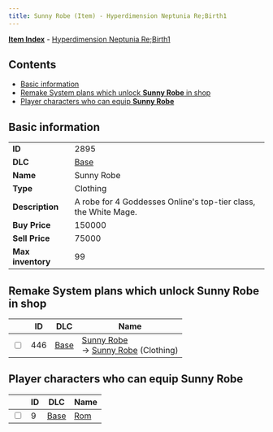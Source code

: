 ```yaml
---
title: Sunny Robe (Item) - Hyperdimension Neptunia Re;Birth1
---
```


[**Item Index**](/neptunia/rb1/item/index.html) - [Hyperdimension Neptunia Re;Birth1](/neptunia/rb1)

## Contents

- [Basic information](#basic-information)
- [Remake System plans which unlock **Sunny Robe** in shop](#remake-system-plans-which-unlock-sunny-robe-in-shop)
- [Player characters who can equip **Sunny Robe**](#player-characters-who-can-equip-sunny-robe)

## Basic information

|   |   |
| -- | -- |
| **ID** | 2895 |
| **DLC** | [Base](/neptunia/rb1/dlc/1-base.html) |
| **Name** | Sunny Robe |
| **Type** | Clothing |
| **Description** | A robe for 4 Goddesses Online's top-tier class, the White Mage. |
| **Buy Price** | 150000 |
| **Sell Price** | 75000 |
| **Max inventory** | 99 |


## Remake System plans which unlock **Sunny Robe** in shop

|    | ID | DLC | Name |
| -- | -- | --- | ---- |
| <input type="checkbox" id="rb1-remake-1-446" class="trackbox" /> | 446 | [Base](/neptunia/rb1/dlc/1-base.html) | [Sunny Robe](/neptunia/rb1/remake/1-446-sunny-robe.html)<br /> → [Sunny Robe](/neptunia/rb1/item/1-2895-sunny-robe.html) (Clothing) |


## Player characters who can equip **Sunny Robe**

|    | ID | DLC | Name |
| -- | -- | --- | ---- |
| <input type="checkbox" id="rb1-player-1-9" class="trackbox" /> | 9 | [Base](/neptunia/rb1/dlc/1-base.html) | [Rom](/neptunia/rb1/player/1-9-rom.html) |
